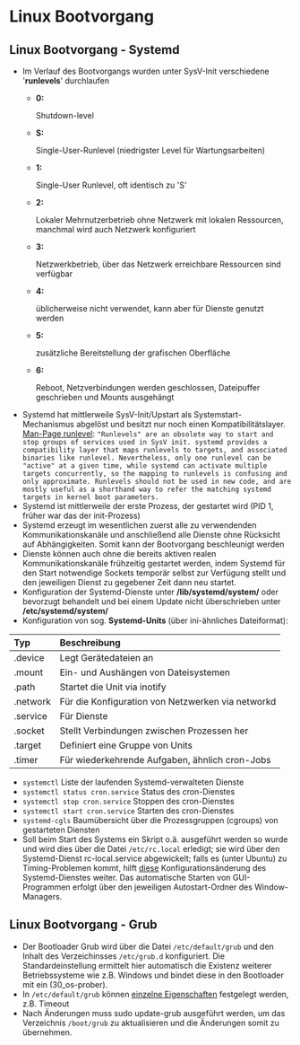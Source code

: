 # Linux Bootvorgang

## Linux Bootvorgang - Systemd

* Im Verlauf des Bootvorgangs wurden unter SysV-Init verschiedene '**runlevels**' durchlaufen
  * **0:** 

    Shutdown-level

  * **S:** 

    Single-User-Runlevel \(niedrigster Level für Wartungsarbeiten\)

  * **1:** 

    Single-User Runlevel, oft identisch zu 'S'

  * **2:** 

    Lokaler Mehrnutzerbetrieb ohne Netzwerk mit lokalen Ressourcen, manchmal wird auch Netzwerk konfiguriert

  * **3:** 

    Netzwerkbetrieb, über das Netzwerk erreichbare Ressourcen sind verfügbar

  * **4:** 

    üblicherweise nicht verwendet, kann aber für Dienste genutzt werden

  * **5:** 

    zusätzliche Bereitstellung der grafischen Oberfläche

  * **6:** 

    Reboot, Netzverbindungen werden geschlossen, Dateipuffer geschrieben und Mounts ausgehängt
* Systemd hat mittlerweile SysV-Init/Upstart als Systemstart-Mechanismus abgelöst und besitzt nur noch einen Kompatibilitätslayer. [Man-Page runlevel](https://www.freedesktop.org/software/systemd/man/runlevel.html): `"Runlevels" are an obsolete way to start and stop groups of services used in SysV init. systemd provides a compatibility layer that maps runlevels to targets, and associated binaries like runlevel. Nevertheless, only one runlevel can be "active" at a given time, while systemd can activate multiple targets concurrently, so the mapping to runlevels is confusing and only approximate. Runlevels should not be used in new code, and are mostly useful as a shorthand way to refer the matching systemd targets in kernel boot parameters.`
* Systemd ist mittlerweile der erste Prozess, der gestartet wird \(PID 1, früher war das der init-Prozess\)
* Systemd erzeugt im wesentlichen zuerst alle zu verwendenden Kommunikationskanäle und anschließend alle Dienste ohne Rücksicht auf Abhängigkeiten. Somit kann der Bootvorgang beschleunigt werden
* Dienste können auch ohne die bereits aktiven realen Kommunikationskanäle frühzeitig gestartet werden, indem Systemd für den Start notwendige Sockets temporär selbst zur Verfügung stellt und den jeweiligen Dienst zu gegebener Zeit dann neu startet.
* Konfiguration der Systemd-Dienste unter **/lib/systemd/system/** oder bevorzugt behandelt und bei einem Update nicht überschrieben unter **/etc/systemd/system/**
* Konfiguration von sog. **Systemd-Units** \(über ini-ähnliches Dateiformat\):

| Typ | Beschreibung |
| :--- | :--- |
| .device | Legt Gerätedateien an |
| .mount | Ein- und Aushängen von Dateisystemen |
| .path | Startet die Unit via inotify |
| .network | Für die Konfiguration von Netzwerken via networkd |
| .service | Für Dienste |
| .socket | Stellt Verbindungen zwischen Prozessen her |
| .target | Definiert eine Gruppe von Units |
| .timer | Für wiederkehrende Aufgaben, ähnlich cron-Jobs |

* `systemctl` Liste der laufenden Systemd-verwalteten Dienste
* `systemctl status cron.service` Status des cron-Dienstes
* `systemctl stop cron.service` Stoppen des cron-Dienstes
* `systemctl start cron.service` Starten des cron-Dienstes
* `systemd-cgls` Baumübersicht über die Prozessgruppen \(cgroups\) von gestarteten Diensten
* Soll beim Start des Systems ein Skript o.ä. ausgeführt werden so wurde und wird dies über die Datei `/etc/rc.local` erledigt; sie wird über den Systemd-Dienst rc-local.service abgewickelt; falls es \(unter Ubuntu\) zu Timing-Problemen kommt, hilft [diese](https://wiki.ubuntuusers.de/systemd/Problembehebung/#etc-rc-local-wird-zur-falschen-Zeit-ausgefuehrt) Konfigurationsänderung des Systemd-Dienstes weiter. Das automatische Starten von GUI-Programmen erfolgt über den jeweiligen Autostart-Ordner des Window-Managers.

## Linux Bootvorgang - Grub

* Der Bootloader Grub wird über die Datei `/etc/default/grub` und den Inhalt des Verzeichinsses `/etc/grub.d` konfiguriert. Die Standardeinstellung ermittelt hier automatisch die Existenz weiterer Betriebssysteme wie z.B. Windows und bindet diese in den Bootloader mit ein \(30\_os-prober\).
* In `/etc/default/grub` können [einzelne Eigenschaften](https://wiki.ubuntuusers.de/GRUB_2/Konfiguration/) festgelegt werden, z.B. Timeout
* Nach Änderungen muss sudo update-grub ausgeführt werden, um das Verzeichnis `/boot/grub` zu aktualisieren und die Änderungen somit zu übernehmen.

